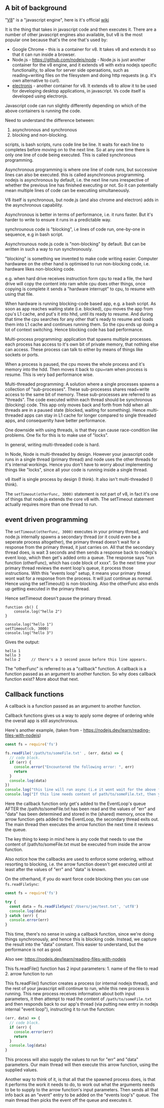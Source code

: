 ## A bit of background

"[V8](https://github.com/v8/v8)" is a "javascript engine", here is it's official [wiki](https://v8.dev/)

It is the thing that takes in javascript code and then executes it. There are a number of other javascript engines
also available, but v8 is the most popular one because that's the one that's used by:

- Google Chrome - this is a container for v8. It takes v8 and extends it so that it can run inside a browser. 
- Node.js - https://github.com/nodejs/node - Node.js is just another container for the v8 engine, and it extends v8 with extra nodejs specific functionality, to allow for server side operaations, such as reading+writing files on the filesystem and doing http requests (e.g. it's own alternative to curl). 
- [electronjs](https://www.electronjs.org/) - another container for v8. It extends v8 to allow it to be used for developing desktop applications, in javascript. Vs code itself is developed using electronjs. 


Javascript code can run slightly differently depending on which of the above containers is running the code. 








Need to understand the difference between:

1. asynchronous and synchronous
2. blocking and non-blocking. 








scripts, is bash scripts, runs code line be line. It waits for each line to completes
before moving on to the next line. So at any one time there is only one line of code 
being executed. This is called synchronous programming. 

Asynchronous programming is where one line of code runs, but successive lines can also be executed. this is called asynchronous programming. nodejs is asynchronous by default, i.e. the next line runs irrespective of whether the previous line has finished executing or not. So it can potentially mean multiple lines of code can be executiing simultaneously. 

V8 itself is synchronous, but node.js (and also chrome and electron) adds in the asynchronous capability. 


Asynchronous is better in terms of performance, i.e. it runs faster. But it's harder to write to
ensure it runs in a predictable way. 


synchrounous code is "blocking", i.e lines of code run, one-by-one in sequence, e.g in bash script. 

Asynchrounous node.js code is "non-blocking" by default. But can be written in such a way to run synchronously. 

"blocking" is something we invented to make code writing easier. Computer hardwaree on the other hand is optimised to run non-blocking code, i.e. hardware likes non-blocking code.

e.g. when hard drive receives instruction form cpu to read a file, the hard drive will copy the content into ram while cpu does other things, once copying is complete it sends a "hardware interrupt" to cpu, to resume with using that file. 

When hardware is running blocking-code based app, e.g. a bash script. As soon as app reaches waiting state (i.e. blocked), cpu moves the app from cpu's L1 cache, and put's it into hhd, until its ready to resume. And during that time the cpu searches for any other that's ready to resume and loads them into L1 cache and continues running them. So the cpu ends up doing a lot of context switching. Hence blocking code has bad performance.








Multi-process programming: application that spawns multiple processes. each process has access to it's own bit of private memory, that nothing else can access. These process can talk to either by means of things like sockets or ports. 

When a process is paused, the cpu moves the whole process and it's memory into the hdd. Then moves it back to cpu+ram when process is resume. This is very bad performance wise. 

Multi-threaded programming: A solution where a single processes spawns a collection of "sub-processes". These sub-procesess shares read+write access to the same bit of memory. These sub-processes are referred to as "threads". The code executed within each thread should be synchronous (blocking) code. This app only moves back and forth from hdd when all threads are in a paused state (blocked, waiting for something). Hence multi-threaded apps can stay in L1 cache for longer compared to single threaded apps, and consequenlty have better performance. 

One downside with using threads, is that they can cause race-condition like problems. One fix for this is to make use of "locks".

In general, writing multi-threaded code is hard. 


In Node, Node is multi-threaded by design. However your javascript code runs in a single thread (primary thread) and node uses the other threads for it's internal workings. Hence you don't have to worry about implementing things like "locks", since
all your code is running inside a single thread. 

v8 itself is single process by design (I think). It also isn't multi-threaded (I think). 


The `setTimeout(otherFunc, 3000)` statement is not part of v8, in fact it's one of things that node.js extends the core v8 with. The setTimeout statement actually requires more than one thread to run. 



## event driven programming

The `setTimeout(otherFunc, 3000)` executes in your primary thread, and node.js internally spawns a secondary thread (or it could even be a seperate process altogether), the primary thread doesn't wait for a response from the primary thread, it just carries on. All that the secondary thread does, is wait 3 seconds and then sends a response back to nodejs's event loop, which then get's added onto a queue. The response says "run function (otherFunc), which has code block of xxxx". So the next time your primary thread reviews the event loop's queue, it process those instructions. With this "events loop" setup, it means your primary thread wont wait for a response from the process. It will just continue as normal. Hence using the setTimeout() is non-blocking. Also the otherFunc also ends up getting executed in the primary thread. 

Hence setTimeout doesn't pause the primary thread. 


```
function cb() {
	console.log("hello 2")
}

console.log("hello 1")
setTimeout(cb, 3000)
console.log("hello 3")

```

Gives the output:

```
hello 1
hello 3
hello 2     // there's a 3 second pause before this line appears. 
```

The "otherFunc" is referred to as a "callback" function. A callback is a function passed as an argument to another function. So why does callback function exist? More about that next. 


## Callback functions

A callback is a function passed as an argument to another function.

Callback functions gives us a way to apply some degree of ordering while the overall app is still asynchronous. 

Here's another example, (taken from - https://nodejs.dev/learn/reading-files-with-nodejs)


```javascript
const fs = require('fs')

fs.readFile('/path/to/someFile.txt' , (err, data) => {
  // code block. 
  if (err) {
    console.error("Encountered the following error: ", err)
    return
  }
  console.log(data)
})
console.log("this line will run async (i.e it wont wait for the above fs.readFile to finish) and cant use content of path/to/someFile.txt.")
console.log("If this line needs content of path/to/someFile.txt, then you need to move this line inside the arrow function")
```

Here the callback function only get's added to the EventLoop's queue AFTER the /path/to/someFile.txt has been read and the values of "err" and "data" has been determined and stored in the (shared) memory, once the arrow function gets added to the EventLoop, the secondary thread exits out. The main thread then executes the arrow function the next time it reviews the queue. 

The key thing to keep in mind here is any code that needs to use the content of /path/to/someFile.txt must be executed
from inside the arrow function. 

Also notice how the callbacks are used to enforce some ordering, without resorting to blocking, i.e. the arrow function
doesn't get executed until at least after the values of "err" and "data" is known. 

On the otherhand, if you do want force code blocking then you can use `fs.readFileSync`:

```javascript
const fs = require('fs')

try {
  const data = fs.readFileSync('/Users/joe/test.txt', 'utf8')
  console.log(data)
} catch (err) {
  console.error(err)
}
```

This time, there's no sense in using a callback function, since we're doing things synchronously, and hence this is blocking code. Instead, we capture the result into the "data" constant. This easier to understand, but the performance is not as good. 


Also see:  https://nodejs.dev/learn/reading-files-with-nodejs

This fs.readFile() function has 2 input parameters:
	1. name of the file to read
	2. arrow function to run 

This fs.readFile() function creates a process (or internal nodejs thread), and the rest of your javascript
will continue to run, while this new process is running. This new process receives information about both input parameters, it then attempt to read the content of `/path/to/someFile.txt` and then responds back to our app's thread (via putting new entry in nodejs internal "event loop"), instructing it 
to run the function:

```javascript
(err, data) => {
  // code block. 
  if (err) {
    console.error(err)
    return
  }
  console.log(data)
}
```

This process will also supply the values to run for "err" and "data" parameters. Our main thread will then execute this arrow function, using the supplied values. 

Another way to think of it, is that all that the spawned process does, is that it performs
the work it needs to do, to work out what the arguments needs to be to supply to the arrow function's input parameters. Then sends all that info back as an "event" entry to be added on the "events loop's" queue. The main thread then picks the event off the queue and executes it. 



